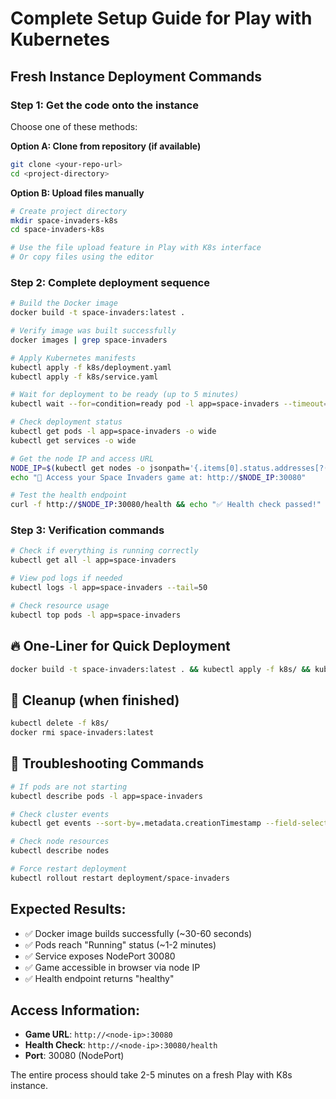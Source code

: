 # Complete Setup Guide for Play with Kubernetes

## Fresh Instance Deployment Commands

### Step 1: Get the code onto the instance
Choose one of these methods:

**Option A: Clone from repository (if available)**
```bash
git clone <your-repo-url>
cd <project-directory>
```

**Option B: Upload files manually**
```bash
# Create project directory
mkdir space-invaders-k8s
cd space-invaders-k8s

# Use the file upload feature in Play with K8s interface
# Or copy files using the editor
```

### Step 2: Complete deployment sequence
```bash
# Build the Docker image
docker build -t space-invaders:latest .

# Verify image was built successfully
docker images | grep space-invaders

# Apply Kubernetes manifests
kubectl apply -f k8s/deployment.yaml
kubectl apply -f k8s/service.yaml

# Wait for deployment to be ready (up to 5 minutes)
kubectl wait --for=condition=ready pod -l app=space-invaders --timeout=300s

# Check deployment status
kubectl get pods -l app=space-invaders -o wide
kubectl get services -o wide

# Get the node IP and access URL
NODE_IP=$(kubectl get nodes -o jsonpath='{.items[0].status.addresses[?(@.type=="InternalIP")].address}')
echo "🚀 Access your Space Invaders game at: http://$NODE_IP:30080"

# Test the health endpoint
curl -f http://$NODE_IP:30080/health && echo "✅ Health check passed!"
```

### Step 3: Verification commands
```bash
# Check if everything is running correctly
kubectl get all -l app=space-invaders

# View pod logs if needed
kubectl logs -l app=space-invaders --tail=50

# Check resource usage
kubectl top pods -l app=space-invaders
```

## 🔥 One-Liner for Quick Deployment
```bash
docker build -t space-invaders:latest . && kubectl apply -f k8s/ && kubectl wait --for=condition=ready pod -l app=space-invaders --timeout=300s && NODE_IP=$(kubectl get nodes -o jsonpath='{.items[0].status.addresses[?(@.type=="InternalIP")].address}') && echo "🚀 Space Invaders ready at: http://$NODE_IP:30080"
```

## 🧹 Cleanup (when finished)
```bash
kubectl delete -f k8s/
docker rmi space-invaders:latest
```

## 🔧 Troubleshooting Commands
```bash
# If pods are not starting
kubectl describe pods -l app=space-invaders

# Check cluster events
kubectl get events --sort-by=.metadata.creationTimestamp --field-selector type=Warning

# Check node resources
kubectl describe nodes

# Force restart deployment
kubectl rollout restart deployment/space-invaders
```

## Expected Results:
- ✅ Docker image builds successfully (~30-60 seconds)
- ✅ Pods reach "Running" status (~1-2 minutes)  
- ✅ Service exposes NodePort 30080
- ✅ Game accessible in browser via node IP
- ✅ Health endpoint returns "healthy"

## Access Information:
- **Game URL**: `http://<node-ip>:30080`
- **Health Check**: `http://<node-ip>:30080/health`
- **Port**: 30080 (NodePort)

The entire process should take 2-5 minutes on a fresh Play with K8s instance.